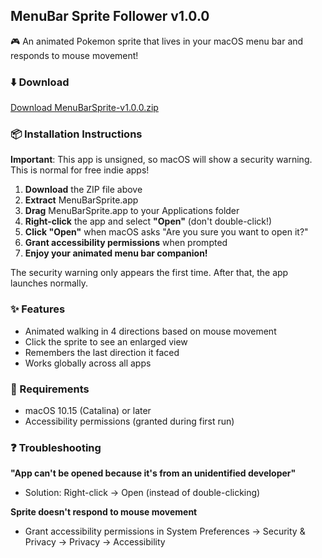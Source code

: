## MenuBar Sprite Follower v1.0.0

🎮 An animated Pokemon sprite that lives in your macOS menu bar and responds to mouse movement!

### ⬇️ Download
[Download MenuBarSprite-v1.0.0.zip](https://github.com/niks-yad/menubarSprite/blob/main/MenuBarSprite.zip)


### 📦 Installation Instructions

**Important**: This app is unsigned, so macOS will show a security warning. This is normal for free indie apps!

1. **Download** the ZIP file above
2. **Extract** MenuBarSprite.app 
3. **Drag** MenuBarSprite.app to your Applications folder
4. **Right-click** the app and select **"Open"** (don't double-click!)
5. **Click "Open"** when macOS asks "Are you sure you want to open it?"
6. **Grant accessibility permissions** when prompted
7. **Enjoy your animated menu bar companion!** 

The security warning only appears the first time. After that, the app launches normally.

### ✨ Features
- Animated walking in 4 directions based on mouse movement
- Click the sprite to see an enlarged view
- Remembers the last direction it faced
- Works globally across all apps

### 🔧 Requirements
- macOS 10.15 (Catalina) or later
- Accessibility permissions (granted during first run)

### ❓ Troubleshooting
**"App can't be opened because it's from an unidentified developer"**
- Solution: Right-click → Open (instead of double-clicking)

**Sprite doesn't respond to mouse movement**
- Grant accessibility permissions in System Preferences → Security & Privacy → Privacy → Accessibility
